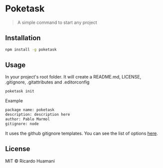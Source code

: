 # Poketask
> A simple command to start any project

## Installation
```bash
npm install -g poketask
```

## Usage
In your project's root folder. It will create a README.md, LICENSE, .gitignore, .gitattributes and .editorconfig
```bash
poketask init
```
Example
```bash
package name: poketask
description: description here
author: Pablo Marmol
gitignore: node
```
It uses the github gitignore templates. You can see the list of options [here](https://github.com/github/gitignore).

## License
MIT &copy; Ricardo Huamani
